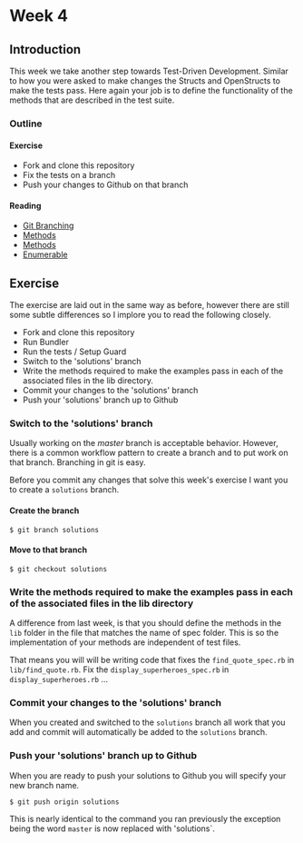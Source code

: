 # Week 4

## Introduction

This week we take another step towards Test-Driven Development. Similar to how you were asked to make changes the Structs and OpenStructs to make the tests pass. Here again your job is to define the functionality of the methods that are described in the test suite.

### Outline

#### Exercise

* Fork and clone this repository
* Fix the tests on a branch
* Push your changes to Github on that branch

#### Reading

* [Git Branching](http://progit.org/book/ch3-0.html)
* [Methods](http://en.wikibooks.org/wiki/Ruby_Programming/Syntax/Method_Calls)
* [Methods](http://ruby-doc.org/docs/ProgrammingRuby/html/tut_methods.html)
* [Enumerable](http://blog.jayfields.com/2008/03/ruby-inject.html)

## Exercise

The exercise are laid out in the same way as before, however there are still some subtle differences so I implore you to read the following closely.

* Fork and clone this repository
* Run Bundler
* Run the tests / Setup Guard
* Switch to the 'solutions' branch
* Write the methods required to make the examples pass in each of the associated files in the lib directory.
* Commit your changes to the 'solutions' branch
* Push your 'solutions' branch up to Github

### Switch to the 'solutions' branch

Usually working on the *master* branch is acceptable behavior. However, there is a common workflow pattern to create a branch and to put work on that branch. Branching in git is easy.

Before you commit any changes that solve this week's exercise I want you to create a `solutions` branch.

#### Create the branch

    $ git branch solutions
    
#### Move to that branch

    $ git checkout solutions
    
### Write the methods required to make the examples pass in each of the associated files in the lib directory

A difference from last week, is that you should define the methods in the `lib` folder in the file that matches the name of spec folder. This is so the implementation of your methods are independent of test files.

That means you will will be writing code that fixes the `find_quote_spec.rb` in `lib/find_quote.rb`. Fix the `display_superheroes_spec.rb` in `display_superheroes.rb` ...

### Commit your changes to the 'solutions' branch

When you created and switched to the `solutions` branch all work that you add and commit will automatically be added to the `solutions` branch.

### Push your 'solutions' branch up to Github

When you are ready to push your solutions to Github you will specify your new branch name.

    $ git push origin solutions

This is nearly identical to the command you ran previously the exception being the word `master` is now replaced with 'solutions`.

